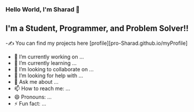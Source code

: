 ### Hello World, I'm Sharad  👋

## I'm a Student, Programmer, and Problem Solver!!

-✍ You can find my projects here [profile][pro-Sharad.github.io/myProfile]
- 🔭 I’m currently working on ...
- 🌱 I’m currently learning ...
- 👯 I’m looking to collaborate on ...
- 🤔 I’m looking for help with ...
- 💬 Ask me about ...
- 📫 How to reach me: ...
- 😄 Pronouns: ...
- ⚡ Fun fact: ...


